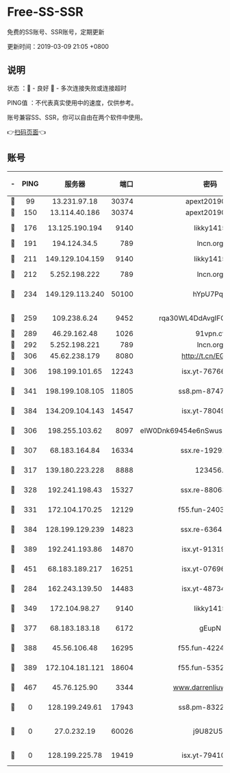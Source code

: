 # Free-SS-SSR

免费的SS账号、SSR账号，定期更新

更新时间：2019-03-09 21:05 +0800

## 说明

状态     ：🙂 - 良好 🙁 - 多次连接失败或连接超时

PING值   ：不代表真实使用中的速度，仅供参考。

账号兼容SS、SSR，你可以自由在两个软件中使用。

👉[扫码页面](https://liesauer.github.io/Free-SS-SSR/)👈

## 账号

|-|PING|服务器|端口|密码|加密方式|区域|
|:----:|:----:|:-----:|-----:|:----:|:----:|:----:|
|🙂|99|13.231.97.18|30374|apext2019006|chacha20|JP|
|🙂|150|13.114.40.186|30374|apext2019006|chacha20|JP|
|🙂|176|13.125.190.194|9140|likky1415|aes-256-cfb|KR|
|🙂|191|194.124.34.5|789|lncn.org|rc4|JP|
|🙂|211|149.129.104.159|9140|likky1415|aes-256-cfb|HK|
|🙂|212|5.252.198.222|789|lncn.org|rc4|JP|
|🙂|234|149.129.113.240|50100|hYpU7PqP|chacha20-ietf-poly1305|CN|
|🙂|259|109.238.6.24|9452|rqa30WL4DdAvgIFG6Fs3znzTa|aes-256-cfb|FR|
|🙂|289|46.29.162.48|1026|91vpn.cf|rc4-md5|RU|
|🙂|292|5.252.198.221|789|lncn.org|rc4|JP|
|🙂|306|45.62.238.179|8080|http://t.cn/EGJIyrl|rc4-md5|CA|
|🙂|306|198.199.101.65|12243|isx.yt-76766830|aes-256-cfb|US|
|🙂|341|198.199.108.105|11805|ss8.pm-87479488|aes-256-cfb|US|
|🙂|384|134.209.104.143|14547|isx.yt-78049863|aes-256-cfb|SG|
|🙂|306|198.255.103.62|8097|eIW0Dnk69454e6nSwuspv9DmS201tQ0D|aes-256-cfb|US|
|🙂|307|68.183.164.84|16334|ssx.re-19292784|aes-256-cfb|US|
|🙂|317|139.180.223.228|8888|123456..|aes-256-cfb|JP|
|🙂|328|192.241.198.43|15327|ssx.re-88063170|aes-256-cfb|US|
|🙂|331|172.104.170.25|12129|f55.fun-24030753|aes-256-cfb|SG|
|🙂|384|128.199.129.239|14823|ssx.re-63641713|aes-256-cfb|SG|
|🙂|389|192.241.193.86|14870|isx.yt-91319838|aes-256-cfb|US|
|🙂|451|68.183.189.217|16251|isx.yt-07696164|aes-256-cfb|SG|
|🙁|284|162.243.139.50|14483|isx.yt-48734916|aes-256-cfb|US|
|🙁|349|172.104.98.27|9140|likky1415|aes-256-cfb|JP|
|🙁|377|68.183.183.18|6172|gEupN|aes-256-cfb|SG|
|🙁|388|45.56.106.48|16295|f55.fun-42240509|aes-256-cfb|US|
|🙁|389|172.104.181.121|18604|f55.fun-53524229|aes-256-cfb|SG|
|🙁|467|45.76.125.90|3344|www.darrenliuwei.com|aes-256-cfb|AU|
|🙁|0|128.199.249.61|17943|ss8.pm-83224449|aes-256-cfb|SG|
|🙁|0|27.0.232.19|60026|j9U82U53|xchacha20-ietf-poly1305|HK|
|🙁|0|128.199.225.78|19419|isx.yt-79410902|aes-256-cfb|SG|
